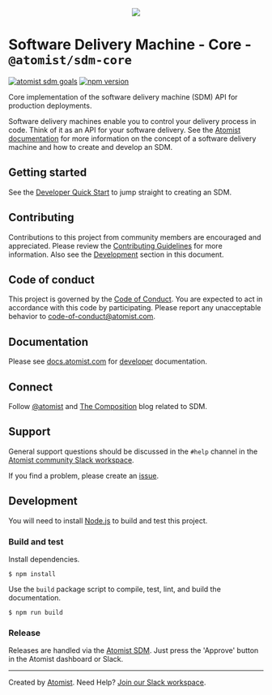 <p align="center">
  <img src="https://images.atomist.com/sdm/SDM-Logo-Dark.png">
</p>

# Software Delivery Machine - Core - `@atomist/sdm-core`

[![atomist sdm goals](http://badge.atomist.com/T29E48P34/atomist/sdm-core/e93405f2-a313-4da8-92fd-833de3b90cde)](https://app.atomist.com/workspace/T29E48P34)
[![npm version](https://img.shields.io/npm/v/@atomist/sdm-core.svg)](https://www.npmjs.com/package/@atomist/sdm-core)

Core implementation of the software delivery machine (SDM) API for
production deployments.

Software delivery machines enable you to control your delivery process
in code.  Think of it as an API for your software delivery.  See the
[Atomist documentation][atomist-doc] for more information on the
concept of a software delivery machine and how to create and develop
an SDM.

[atomist-doc]: https://docs.atomist.com/ (Atomist Documentation)

## Getting started

See the [Developer Quick Start][atomist-quick] to jump straight to
creating an SDM.

[atomist-quick]: https://docs.atomist.com/quick-start/ (Atomist - Developer Quick Start)

## Contributing

Contributions to this project from community members are encouraged
and appreciated. Please review the [Contributing
Guidelines](CONTRIBUTING.md) for more information. Also see the
[Development](#development) section in this document.

## Code of conduct

This project is governed by the [Code of
Conduct](CODE_OF_CONDUCT.md). You are expected to act in accordance
with this code by participating. Please report any unacceptable
behavior to code-of-conduct@atomist.com.

## Documentation

Please see [docs.atomist.com][atomist-doc] for
[developer][atomist-doc-sdm] documentation.

[atomist-doc-sdm]: https://docs.atomist.com/developer/sdm/ (Atomist Documentation - SDM Developer)

## Connect

Follow [@atomist][atomist-twitter] and [The Composition][atomist-blog]
blog related to SDM.

[atomist-twitter]: https://twitter.com/atomist (Atomist on Twitter)
[atomist-blog]: https://the-composition.com/ (The Composition - The Official Atomist Blog)

## Support

General support questions should be discussed in the `#help`
channel in the [Atomist community Slack workspace][slack].

If you find a problem, please create an [issue][].

[issue]: https://github.com/atomist-seeds/empty-sdm/issues

## Development

You will need to install [Node.js][node] to build and test this
project.

[node]: https://nodejs.org/ (Node.js)

### Build and test

Install dependencies.

```
$ npm install
```

Use the `build` package script to compile, test, lint, and build the
documentation.

```
$ npm run build
```

### Release

Releases are handled via the [Atomist SDM][atomist-sdm].  Just press
the 'Approve' button in the Atomist dashboard or Slack.

[atomist-sdm]: https://github.com/atomist/atomist-sdm (Atomist Software Delivery Machine)

---

Created by [Atomist][atomist].
Need Help?  [Join our Slack workspace][slack].

[atomist]: https://atomist.com/ (Atomist - How Teams Deliver Software)
[slack]: https://join.atomist.com/ (Atomist Community Slack)
